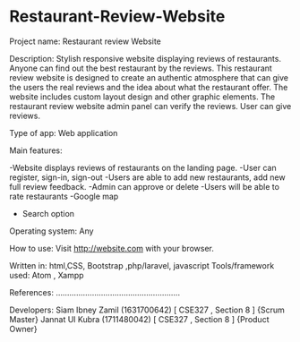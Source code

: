 # Restaurant-Review-Website

Project name: Restaurant review Website

Description: Stylish responsive website displaying reviews of restaurants. Anyone can find out the best restaurant by the reviews. This restaurant review website is designed to create an authentic atmosphere that can give the users the real reviews and the idea about what the restaurant offer. The website includes custom layout design and other graphic elements. The restaurant review website admin panel can verify the reviews. User can give reviews.

Type of app: Web application

Main features:

-Website displays reviews of restaurants on the landing page.
-User can register, sign-in, sign-out
-Users are able to add new restaurants, add new full review feedback.
-Admin can approve or delete
-Users will be able to rate restaurants
-Google map 
- Search option


Operating system: Any

How to use: Visit http://website.com with your browser.

Written in: html,CSS, Bootstrap ,php/laravel, javascript
Tools/framework used: Atom , Xampp

References: ……………………………………………….
                    

Developers: 
Siam Ibney Zamil (1631700642) [ CSE327 , Section 8 ] {Scrum Master}
Jannat Ul Kubra (1711480042) [ CSE327 , Section 8 ] {Product Owner}
